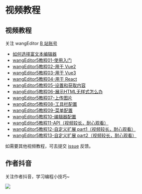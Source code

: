 # 视频教程

## 视频教程

关注 wangEditor [B 站账号](https://space.bilibili.com/697803545)

- [如何选择富文本编辑器](https://www.bilibili.com/video/BV1XB4y1C7EP)
- [wangEditor5教程01-使用入门](https://www.bilibili.com/video/BV1GU4y1q7ob)
- [wangEditor5教程02-用于 Vue2](https://www.bilibili.com/video/BV1b34y1h7oj)
- [wangEditor5教程03-用于 Vue3](https://www.bilibili.com/video/BV1xR4y1A7yJ)
- [wangEditor5教程04-用于 React](https://www.bilibili.com/video/BV1E3411N7XB)
- [wangEditor5教程05-设置和获取内容](https://www.bilibili.com/video/BV1vG4y1i7pH)
- [wangEditor5教程06-展示HTML无样式怎么办](https://www.bilibili.com/video/BV15a411J7UC)
- [wangEditor5教程07-上传图片](https://www.bilibili.com/video/BV1GU4y1S7RQ)
- [wangEditor5教程08-工具栏配置](https://www.bilibili.com/video/BV18L4y1F7qA/)
- [wangEditor5教程09-菜单配置](https://www.bilibili.com/video/BV1LS4y187eC/)
- [wangEditor5教程10-编辑器配置](https://www.bilibili.com/video/BV1jF41177GD/)
- [wangEditor5教程11-API（视频较长，耐心观看）](https://www.bilibili.com/video/BV1fu411z75r/)
- [wangEditor5教程12-自定义扩展 part1（视频较长，耐心观看）](https://www.bilibili.com/video/BV17t4y1L71C)
- [wangEditor5教程13-自定义扩展 part2（视频较长，耐心观看）](https://www.bilibili.com/video/BV16Y4y1A7iM/)

如需要其他视频教程，可去提交 [issue](https://github.com/cycleccc/wangEditor/issues) 反馈。

## 作者抖音

关注作者抖音，学习编程小技巧~

![](/image/sponsor/douyin.jpeg)


